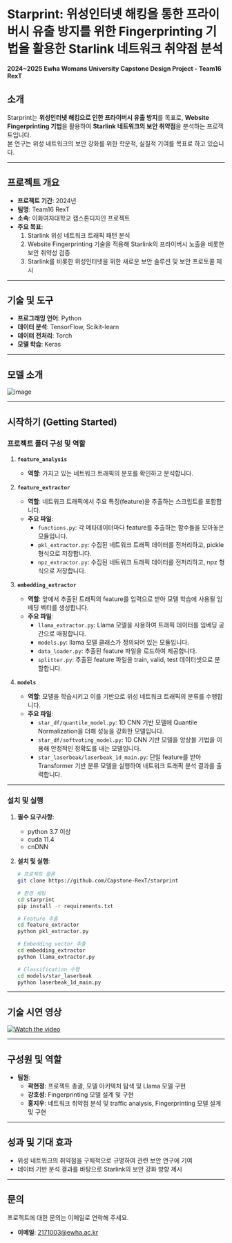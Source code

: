 # **Starprint: 위성인터넷 해킹을 통한 프라이버시 유출 방지를 위한 Fingerprinting 기법을 활용한 Starlink 네트워크 취약점 분석**  
**2024~2025 Ewha Womans University Capstone Design Project - Team16 RexT**


## **소개**  
Starprint는 **위성인터넷 해킹으로 인한 프라이버시 유출 방지**를 목표로, **Website Fingerprinting 기법**을 활용하여 **Starlink 네트워크의 보안 취약점**을 분석하는 프로젝트입니다.  
본 연구는 위성 네트워크의 보안 강화를 위한 학문적, 실질적 기여를 목표로 하고 있습니다.  

---

## **프로젝트 개요**  
- **프로젝트 기간**: 2024년  
- **팀명**: Team16 RexT  
- **소속**: 이화여자대학교 캡스톤디자인 프로젝트  
- **주요 목표**:  
  1. Starlink 위성 네트워크 트래픽 패턴 분석
  2. Website Fingerprinting 기술을 적용해 Starlink의 프라이버시 노출을 비롯한 보안 취약성 검증
  3. Starlink를 비롯한 위성인터넷을 위한 새로운 보안 솔루션 및 보안 프로토콜 제시  

---

## **기술 및 도구**  
- **프로그래밍 언어**: Python
- **데이터 분석**: TensorFlow, Scikit-learn  
- **데이터 전처리**: Torch 
- **모델 학습**: Keras

---

## **모델 소개**  
![image](https://github.com/user-attachments/assets/1d5a4ef5-94ef-4484-96b3-2a2140a0688f)

---

## **시작하기 (Getting Started)**  
### **프로젝트 폴더 구성 및 역할**  
1. **`feature_analysis`**
   - **역할**: 가지고 있는 네트워크 트래픽의 분포를 확인하고 분석합니다.
    
3. **`feature_extractor`**  
   - **역할**: 네트워크 트래픽에서 주요 특징(feature)을 추출하는 스크립트를 포함합니다.  
   - **주요 파일**:
     - `functions.py`: 각 메타데이터마다 feature를 추출하는 함수들을 모아놓은 모듈입니다.
     - `pkl_extractor.py`: 수집된 네트워크 트래픽 데이터를 전처리하고, pickle 형식으로 저장합니다. 
     - `npz_extractor.py`: 수집된 네트워크 트래픽 데이터를 전처리하고, npz 형식으로 저장합니다. 

4. **`embedding_extractor`**  
   - **역할**: 앞에서 추출된 트래픽의 feature를 입력으로 받아 모델 학습에 사용될 임베딩 벡터를 생성합니다.  
   - **주요 파일**:  
     - `llama_extractor.py`: Llama 모델을 사용하여 트래픽 데이터를 임베딩 공간으로 매핑합니다.
     - `models.py`: llama 모델 클래스가 정의되어 있는 모듈입니다.
     - `data_loader.py`: 추출된 feature 파일을 로드하여 제공합니다.
     - `splitter.py`: 추출된 feature 파일을 train, valid, test 데이터셋으로 분할합니다.

5. **`models`**  
   - **역할**: 모델을 학습시키고 이를 기반으로 위성 네트워크 트래픽의 분류를 수행합니다.  
   - **주요 파일**:
     - `star_df/quantile_model.py`: 1D CNN 기반 모델에 Quantile Normalization을 더해 성능을 강화한 모델입니다.
     - `star_df/softvoting_model.py`: 1D CNN 기반 모델을 앙상블 기법을 이용해 안정적인 정확도를 내는 모델입니다.
     - `star_laserbeak/laserbeak_1d_main.py`: 단일 feature를 받아 Transformer 기반 분류 모델을 실행하여 네트워크 트래픽 분석 결과를 출력합니다.  

---
### **설치 및 실행**
1. **필수 요구사항**:
   - python 3.7 이상
   - cuda 11.4
   - cnDNN

3. **설치 및 실행**:  
   ```bash
   # 프로젝트 클론
   git clone https://github.com/Capstone-RexT/starprint
   
   # 환경 세팅
   cd starprint
   pip install -r requirements.txt
   ```

   ```bash
   # Feature 추출
   cd feature_extractor
   python pkl_extractor.py
   ```

   ```bash
   # Embedding vector 추출
   cd embedding_extractor
   python llama_extractor.py
   ```
   
   ```bash
   # Classification 수행
   cd models/star_laserbeak
   python laserbeak_1d_main.py
   ```
---

## 기술 시연 영상
[![Watch the video](https://img.youtube.com/vi/TnjwFFnJn-4/maxresdefault.jpg)](https://www.youtube.com/watch?v=TnjwFFnJn-4)

---

## **구성원 및 역할**  
- **팀원**:  
  - **곽현정**: 프로젝트 총괄, 모델 아키텍처 탐색 및 Llama 모델 구현
  - **강호성**: Fingerprinting 모델 설계 및 구현  
  - **홍지우**: 네트워크 취약점 분석 및 traffic analysis, Fingerprinting 모델 설계 및 구현
---

## **성과 및 기대 효과**  
- 위성 네트워크의 취약점을 구체적으로 규명하여 관련 보안 연구에 기여  
- 데이터 기반 분석 결과를 바탕으로 Starlink의 보안 강화 방향 제시  

---

## **문의**  
프로젝트에 대한 문의는 이메일로 연락해 주세요.  
- **이메일**: 2171003@ewha.ac.kr  
